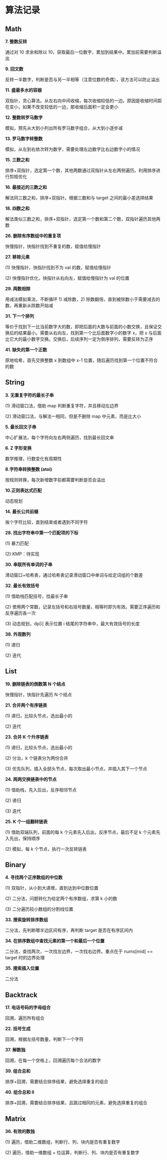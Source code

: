 # 算法记录

## Math

**7. 整数反转**

通过对 10 求余和除以 10，获取最后一位数字，累加到结果中。累加前需要判断溢出

**9. 回文数**

反转一半数字，判断是否与另一半相等（注意位数的奇偶），该方法可以防止溢出

**11. 盛最多水的容器**

双指针，贪心算法。从左右向中间收缩，每次收缩较低的一边。原因是收缩时间距在变小，如果不改变较低的一边，那收缩后面积一定会更小

**12. 整数转罗马数字**

模拟，预先从大到小列出所有罗马数字组合，从大到小逐步减

**13. 罗马数字转整数**

模拟，从左到右依次转为数字，需要处理左边数字比右边数字小的情况

**15. 三数之和**

排序+双指针，选定第一个数，其他两数通过双指针从左右两侧遍历。利用排序进行剪枝优化

**16. 最接近的三数之和**

解法同三数之和，排序+双指针。根据三数和与 target 之间的最小差选择结果

**18. 四数之和**

解法类似三数之和，排序+双指针，选定第一个数和第二个数，双指针遍历其他两数

**26. 删除有序数组中的重复项**

快慢指针，快指针找到不重复的数，赋值给慢指针

**27. 移除元素**

(1) 快慢指针，快指针找到不为 val 的数，赋值给慢指针

(2) 快慢指针优化，快指针从右向左，赋值给慢指针为 val 的位置

**29. 两数相除**

用减法模拟乘法，不断循环 1) 减除数，2) 除数翻倍，直到被除数小于需要减去的数，再重新从除数开始减

**31. 下一个排列**

等价于找到下一比当前数字大的数，即把后面的大数与前面的小数交换，且保证交换后的结果最小。需要从右向左，找到第一个比后面数字小的数字 x，把 x 与后面比它大的最小数字交换。交换后，后续序列一定为倒序排列，需要反转为正序

**41. 缺失的第一个正数**

原地哈希，首先交换整数 x 到数组中 x-1 位置，随后遍历找到第一个位置不符合的数

## String

**3. 无重复字符的最长子串**

(1) 滑动窗口法，借助 map 判断重复字符，并且移动左边界

(2) 滑动窗口法，与解法一相同，但是不删除 map 中元素，而是比大小

**5. 最长回文子串**

中心扩展法，每个字符向左右两侧遍历，找到最长回文串

**6. Z 字形变换**

数学推理，行数变化有周期性

**8.字符串转换整数 (atoi)**

按规则转换，每次新增数字前都需要判断是否会溢出

**10.正则表达式匹配**

动态规划

**14. 最长公共前缀**

挨个字符比较，直到结束或者遇到不同字符

**28. 找出字符串中第一个匹配项的下标**

(1) 暴力匹配

(2) KMP：待实现

**30. 串联所有单词的子串**

滑动窗口+哈希表，通过哈希表记录滑动窗口中单词与给定词组的个数差

**32. 最长有效括号**

(1) 借助栈匹配括号，找最长子串

(2) 使用两个常数，记录左括号和右括号数量，相等时即为有效。需要正序遍历和反序遍历各一次

(3) 动态规划，dp[i] 表示位置 i 结尾的字符串中，最大有效括号的长度

**38. 外观数列**

(1) 递归

(2) 迭代

## List

**19. 删除链表的倒数第 N 个结点**

快慢指针，快指针先遍历 N 个结点

**21. 合并两个有序链表**

(1) 递归，比较头节点，选出最小的

(2) 迭代

**23. 合并 K 个升序链表**

(1) 递归，比较头节点，选出最小的

(2) 分治，k 个链表分为两份合并

(3) 优先队列，插入全部头节点，每次取出最小节点，并插入其下一个节点

**24. 两两交换链表中的节点**

(1) 借助栈，先入后出，反序相邻节点

(2) 递归

(3) 迭代

**25. K 个一组翻转链表**

(1) 借助双端队列，前面的每 k 个元素先入后出，反序节点，最后不足 k 个元素先入先出，保持顺序

(2) 模拟，每 k 个节点，执行一次反转链表

## Binary

**4. 寻找两个正序数组的中位数**

(1) 双指针，从小到大递增，直到达到中位数位置

(2) 二分法，问题转化为给定两个有序数组，求第 k 小的数

(3) 二分遍历较小数组的分割线位置

**33. 搜索旋转排序数组**

二分法，先判断哪半边区间有序，再判断 target 是否在有序区间内

**34. 在排序数组中查找元素的第一个和最后一个位置**

二分法，查找两次，一次找左边界，一次找右边界。重点在于 nums[mid] == target 时的边界处理

**35. 搜索插入位置**

二分法

## Backtrack

**17. 电话号码的字母组合**

回溯，遍历所有组合

**22. 括号生成**

回溯，根据左括号数量，判断下一个字符

**37. 解数独**

回溯，在每一个空格上，回溯遍历每个合法的数字

**39. 组合总和**

排序+回溯，需要结合排序结果，避免选择重复的组合

**40. 组合总和 II**

排序+回溯，需要结合排序结果，且跳过相同的元素，避免选择重复的组合

## Matrix

**36. 有效的数独**

(1) 遍历，借助二维数组，判断行、列、块内是否有重复数字

(2) 遍历，借助一维数组 + 位运算，判断行、列、块内是否有重复数字
